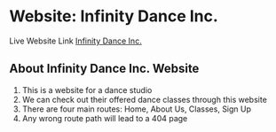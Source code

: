 # Website: Infinity Dance Inc.

Live Website Link [Infinity Dance Inc.](https://sharp-mahavira-48fc46.netlify.app/)

## About Infinity Dance Inc. Website

1. This is a website for a dance studio
2. We can check out their offered dance classes through this website
3. There are four main routes: Home, About Us, Classes, Sign Up
4. Any wrong route path will lead to a 404 page